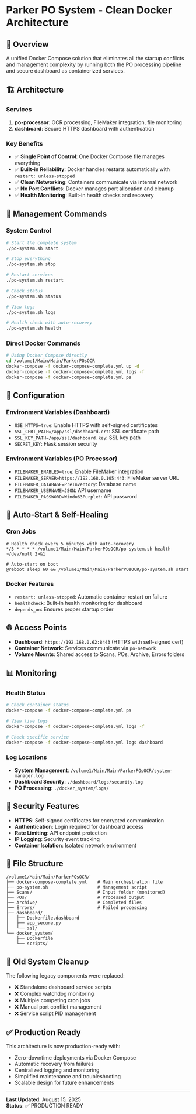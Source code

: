 # Parker PO System - Clean Docker Architecture

## 🎯 Overview
A unified Docker Compose solution that eliminates all the startup conflicts and management complexity by running both the PO processing pipeline and secure dashboard as containerized services.

## 🏗️ Architecture

### Services
1. **po-processor**: OCR processing, FileMaker integration, file monitoring
2. **dashboard**: Secure HTTPS dashboard with authentication

### Key Benefits
- ✅ **Single Point of Control**: One Docker Compose file manages everything
- ✅ **Built-in Reliability**: Docker handles restarts automatically with `restart: unless-stopped`
- ✅ **Clean Networking**: Containers communicate via internal network
- ✅ **No Port Conflicts**: Docker manages port allocation and cleanup
- ✅ **Health Monitoring**: Built-in health checks and recovery

## 🚀 Management Commands

### System Control
```bash
# Start the complete system
./po-system.sh start

# Stop everything
./po-system.sh stop

# Restart services
./po-system.sh restart

# Check status
./po-system.sh status

# View logs
./po-system.sh logs

# Health check with auto-recovery
./po-system.sh health
```

### Direct Docker Commands
```bash
# Using Docker Compose directly
cd /volume1/Main/Main/ParkerPOsOCR
docker-compose -f docker-compose-complete.yml up -d
docker-compose -f docker-compose-complete.yml logs -f
docker-compose -f docker-compose-complete.yml ps
```

## 🔧 Configuration

### Environment Variables (Dashboard)
- `USE_HTTPS=true`: Enable HTTPS with self-signed certificates
- `SSL_CERT_PATH=/app/ssl/dashboard.crt`: SSL certificate path
- `SSL_KEY_PATH=/app/ssl/dashboard.key`: SSL key path
- `SECRET_KEY`: Flask session security

### Environment Variables (PO Processor)
- `FILEMAKER_ENABLED=true`: Enable FileMaker integration
- `FILEMAKER_SERVER=https://192.168.0.105:443`: FileMaker server URL
- `FILEMAKER_DATABASE=PreInventory`: Database name
- `FILEMAKER_USERNAME=JSON`: API username
- `FILEMAKER_PASSWORD=Windu63Purple!`: API password

## 🔄 Auto-Start & Self-Healing

### Cron Jobs
```cron
# Health check every 5 minutes with auto-recovery
*/5 * * * * /volume1/Main/Main/ParkerPOsOCR/po-system.sh health >/dev/null 2>&1

# Auto-start on boot
@reboot sleep 60 && /volume1/Main/Main/ParkerPOsOCR/po-system.sh start
```

### Docker Features
- `restart: unless-stopped`: Automatic container restart on failure
- `healthcheck`: Built-in health monitoring for dashboard
- `depends_on`: Ensures proper startup order

## 🌐 Access Points

- **Dashboard**: `https://192.168.0.62:8443` (HTTPS with self-signed cert)
- **Container Network**: Services communicate via `po-network`
- **Volume Mounts**: Shared access to Scans, POs, Archive, Errors folders

## 📊 Monitoring

### Health Status
```bash
# Check container status
docker-compose -f docker-compose-complete.yml ps

# View live logs
docker-compose -f docker-compose-complete.yml logs -f

# Check specific service
docker-compose -f docker-compose-complete.yml logs dashboard
```

### Log Locations
- **System Management**: `/volume1/Main/Main/ParkerPOsOCR/system-manager.log`
- **Dashboard Security**: `./dashboard/logs/security.log`
- **PO Processing**: `./docker_system/logs/`

## 🔐 Security Features

- **HTTPS**: Self-signed certificates for encrypted communication
- **Authentication**: Login required for dashboard access
- **Rate Limiting**: API endpoint protection
- **IP Logging**: Security event tracking
- **Container Isolation**: Isolated network environment

## 📁 File Structure
```
/volume1/Main/Main/ParkerPOsOCR/
├── docker-compose-complete.yml    # Main orchestration file
├── po-system.sh                   # Management script
├── Scans/                         # Input folder (monitored)
├── POs/                           # Processed output
├── Archive/                       # Completed files
├── Errors/                        # Failed processing
├── dashboard/
│   ├── Dockerfile.dashboard
│   ├── app_secure.py
│   └── ssl/
└── docker_system/
    ├── Dockerfile
    └── scripts/
```

## 🧹 Old System Cleanup

The following legacy components were replaced:
- ❌ Standalone dashboard service scripts
- ❌ Complex watchdog monitoring
- ❌ Multiple competing cron jobs
- ❌ Manual port conflict management
- ❌ Service script PID management

## ✅ Production Ready

This architecture is now production-ready with:
- Zero-downtime deployments via Docker Compose
- Automatic recovery from failures
- Centralized logging and monitoring
- Simplified maintenance and troubleshooting
- Scalable design for future enhancements

---

**Last Updated**: August 15, 2025  
**Status**: ✅ PRODUCTION READY
